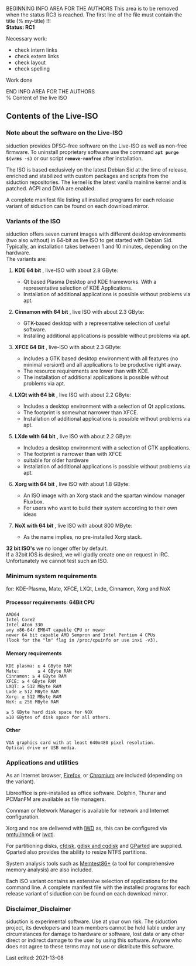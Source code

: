 BEGINNING   INFO AREA FOR THE AUTHORS
This area is to be removed when the status RC3 is reached. The first line of the file must contain the title (% my-title) !!!  
**Status: RC1**

Necessary work:

+ check intern links  
+ check extern links  
+ check layout  
+ check spelling  

Work done


END   INFO AREA FOR THE AUTHORS  
% Content of the live ISO

## Contents of the Live-ISO

### Note about the software on the Live-ISO

siduction provides DFSG-free software on the Live-ISO as well as non-free firmware. To uninstall proprietary software use the command **`apt purge $(vrms -s)`** or our script **`remove-nonfree`** after installation.

The ISO is based exclusively on the latest Debian Sid at the time of release, enriched and stabilized with custom packages and scripts from the siduction repositories. The kernel is the latest vanilla mainline kernel and is patched. ACPI and DMA are enabled.

A complete manifest file listing all installed programs for each release variant of siduction can be found on each download mirror.

### Variants of the ISO

siduction offers seven current images with different desktop environments (two also without) in 64-bit as live ISO to get started with Debian Sid. Typically, an installation takes between 1 and 10 minutes, depending on the hardware.  
The variants are:

1. **KDE 64 bit** , live-ISO with about 2.8 GByte:
    - Qt based Plasma Desktop and KDE frameworks. With a representative selection of KDE Applications.  
    - Installation of additional applications is possible without problems via apt.

2. **Cinnamon with 64 bit** , live ISO with about 2.3 GByte:
     - GTK-based desktop with a representative selection of useful software.  
     - Installing additional applications is possible without problems via apt.

3. **XFCE 64 Bit** , live-ISO with about 2.3 GByte:
    - Includes a GTK based desktop environment with all features (no minimal version!) and all applications to be productive right away.  
    - The resource requirements are lower than with KDE.  
    - The installation of additional applications is possible without problems via apt.

4. **LXQt with 64 bit** , live ISO with about 2.2 GByte:
     - Includes a desktop environment with a selection of Qt applications.  
     - The footprint is somewhat narrower than XFCE.
     - Installation of additional applications is possible without problems via apt.

5. **LXde with 64 bit** , live ISO with about 2.2 GByte:
     - Includes a desktop environment with a selection of GTK applications.  
     - The footprint is narrower than with XFCE
     - suitable for older hardware
     - Installation of additional applications is possible without problems via apt.

6. **Xorg with 64 bit** , live ISO with about 1.8 GByte:
      - An ISO image with an Xorg stack and the spartan window manager Fluxbox.  
      - For users who want to build their system according to their own ideas

7. **NoX with 64 bit** , live ISO with about 800 MByte: 
      - As the name implies, no pre-installed Xorg stack.

**32 bit ISO's** we no longer offer by default.  
If a 32bit IOS is desired, we will gladly create one on request in IRC. Unfortunately we cannot test such an ISO.

### Minimum system requirements

for: KDE-Plasma, Mate, XFCE, LXQt, Lxde, Cinnamon, Xorg and NoX

#### Processor requirements: 64Bit CPU

    AMD64  
    Intel Core2  
    Intel Atom 330  
    any x86-64/ EM64T capable CPU or newer  
    newer 64 bit capable AMD Sempron and Intel Pentium 4 CPUs  
    (look for the "lm" flag in /proc/cpuinfo or use inxi -v3).

#### Memory requirements

    KDE plasma: ≥ 4 GByte RAM
    Mate:       ≥ 4 GByte RAM
    Cinnamon: ≥ 4 GByte RAM
    XFCE: ≥ 4 GByte RAM
    LXQT: ≥ 512 MByte RAM
    Lxde ≥ 512 MByte RAM
    Xorg: ≥ 512 MByte RAM
    NoX: ≥ 256 MByte RAM

    ≥ 5 GByte hard disk space for NOX
    ≥10 GBytes of disk space for all others.

#### Other

    VGA graphics card with at least 640x480 pixel resolution.
    Optical drive or USB media.

### Applications and utilities

As an Internet browser, [Firefox](https://mozilla.org), or [Chromium](https://chromium.woolyss.com/download/de/#linux) are included (depending on the variant).

Libreoffice is pre-installed as office software. Dolphin, Thunar and PCManFM are available as file managers.

Connman or Network Manager is available for network and Internet configuration.

Xorg and nox are delivered with [IWD](0502-inet-iwd_en.md#iwd-statt-wpa_supplicant) as, this can be configured via [nmtui/nmcli](0501-inet-nm-cli_en.md#network-manager-kommandline-tool) or [iwctl](0502-inet-iwd_en.md#iwd-statt-wpa_supplicant). 

For partitioning disks, [cfdisk](./part-cfdisk_en.md#partition-with-fdisk), [gdisk and cgdisk](./part-gdisk_en.md#partition-with-gdisk) and [GParted](./part-gparted_en.md#partition-with-gparted) are supplied. Gparted also provides the ability to resize NTFS partitions.

System analysis tools such as [Memtest86+](http://www.memtest.org/) (a tool for comprehensive memory analysis) are also included.

Each ISO variant contains an extensive selection of applications for the command line. A complete manifest file with the installed programs for each release variant of siduction can be found on each download mirror.

### Disclaimer_Disclaimer

siduction is experimental software. Use at your own risk. The siduction project, its developers and team members cannot be held liable under any circumstances for damage to hardware or software, lost data or any other direct or indirect damage to the user by using this software. Anyone who does not agree to these terms may not use or distribute this software.

<div id="rev">Last edited: 2021-13-08</div>
